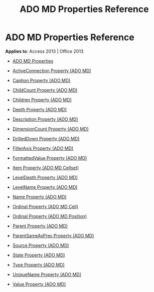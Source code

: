 ﻿---
title: ADO MD Properties Reference
TOCTitle: ADO MD Properties
ms:assetid: 170d5ec5-3274-44c2-adf9-c4dd311f45c2
ms:mtpsurl: https://msdn.microsoft.com/library/JJ248925(v=office.15)
ms:contentKeyID: 48543441
ms.date: 09/18/2015
mtps_version: v=office.15
---

# ADO MD Properties Reference


**Applies to**: Access 2013 | Office 2013


  - [ADO MD Properties](ado-md-properties.md)

  - [ActiveConnection Property (ADO MD)](activeconnection-property-ado-md.md)

  - [Caption Property (ADO MD)](caption-property-ado-md.md)

  - [ChildCount Property (ADO MD)](childcount-property-ado-md.md)

  - [Children Property (ADO MD)](children-property-ado-md.md)

  - [Depth Property (ADO MD)](depth-property-ado-md.md)

  - [Description Property (ADO MD)](description-property-ado-md.md)

  - [DimensionCount Property (ADO MD)](dimensioncount-property-ado-md.md)

  - [DrilledDown Property (ADO MD)](drilleddown-property-ado-md.md)

  - [FilterAxis Property (ADO MD)](filteraxis-property-ado-md.md)

  - [FormattedValue Property (ADO MD)](formattedvalue-property-ado-md.md)

  - [Item Property (ADO MD Cellset)](item-property-ado-md-cellset.md)

  - [LevelDepth Property (ADO MD)](leveldepth-property-ado-md.md)

  - [LevelName Property (ADO MD)](levelname-property-ado-md.md)

  - [Name Property (ADO MD)](name-property-ado-md.md)

  - [Ordinal Property (ADO MD Cell)](ordinal-property-ado-md-cell.md)

  - [Ordinal Property (ADO MD Position)](ordinal-property-ado-md-position.md)

  - [Parent Property (ADO MD)](parent-property-ado-md.md)

  - [ParentSameAsPrev Property (ADO MD)](parentsameasprev-property-ado-md.md)

  - [Source Property (ADO MD)](source-property-ado-md.md)

  - [State Property (ADO MD)](state-property-ado-md.md)

  - [Type Property (ADO MD)](type-property-ado-md.md)

  - [UniqueName Property (ADO MD)](uniquename-property-ado-md.md)

  - [Value Property (ADO MD)](value-property-ado-md.md)

